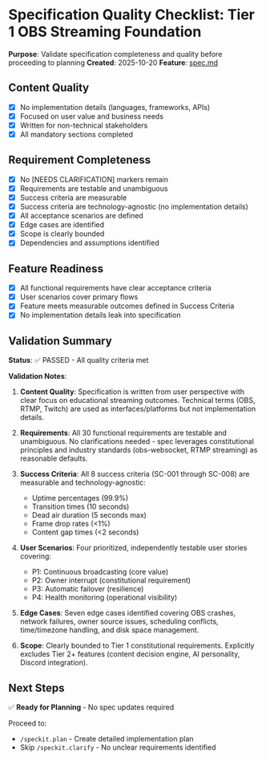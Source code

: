 # Specification Quality Checklist: Tier 1 OBS Streaming Foundation

**Purpose**: Validate specification completeness and quality before proceeding to planning
**Created**: 2025-10-20
**Feature**: [spec.md](../spec.md)

## Content Quality

- [x] No implementation details (languages, frameworks, APIs)
- [x] Focused on user value and business needs
- [x] Written for non-technical stakeholders
- [x] All mandatory sections completed

## Requirement Completeness

- [x] No [NEEDS CLARIFICATION] markers remain
- [x] Requirements are testable and unambiguous
- [x] Success criteria are measurable
- [x] Success criteria are technology-agnostic (no implementation details)
- [x] All acceptance scenarios are defined
- [x] Edge cases are identified
- [x] Scope is clearly bounded
- [x] Dependencies and assumptions identified

## Feature Readiness

- [x] All functional requirements have clear acceptance criteria
- [x] User scenarios cover primary flows
- [x] Feature meets measurable outcomes defined in Success Criteria
- [x] No implementation details leak into specification

## Validation Summary

**Status**: ✅ PASSED - All quality criteria met

**Validation Notes**:

1. **Content Quality**: Specification is written from user perspective with clear focus on educational streaming outcomes. Technical terms (OBS, RTMP, Twitch) are used as interfaces/platforms but not implementation details.

2. **Requirements**: All 30 functional requirements are testable and unambiguous. No clarifications needed - spec leverages constitutional principles and industry standards (obs-websocket, RTMP streaming) as reasonable defaults.

3. **Success Criteria**: All 8 success criteria (SC-001 through SC-008) are measurable and technology-agnostic:
   - Uptime percentages (99.9%)
   - Transition times (10 seconds)
   - Dead air duration (5 seconds max)
   - Frame drop rates (<1%)
   - Content gap times (<2 seconds)

4. **User Scenarios**: Four prioritized, independently testable user stories covering:
   - P1: Continuous broadcasting (core value)
   - P2: Owner interrupt (constitutional requirement)
   - P3: Automatic failover (resilience)
   - P4: Health monitoring (operational visibility)

5. **Edge Cases**: Seven edge cases identified covering OBS crashes, network failures, owner source issues, scheduling conflicts, time/timezone handling, and disk space management.

6. **Scope**: Clearly bounded to Tier 1 constitutional requirements. Explicitly excludes Tier 2+ features (content decision engine, AI personality, Discord integration).

## Next Steps

✅ **Ready for Planning** - No spec updates required

Proceed to:
- `/speckit.plan` - Create detailed implementation plan
- Skip `/speckit.clarify` - No unclear requirements identified
